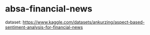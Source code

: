 # absa-financial-news

dataset: https://www.kaggle.com/datasets/ankurzing/aspect-based-sentiment-analysis-for-financial-news